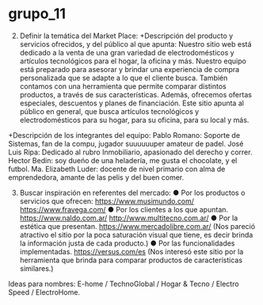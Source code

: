
# grupo_11

2) Definir la temática del Market Place:
+Descripción del producto y servicios ofrecidos, y del público al que apunta:
Nuestro sitio web está dedicado a la venta de una gran variedad de electrodomésticos y artículos tecnológicos para el hogar, la oficina y más. Nuestro equipo está preparado para asesorar y brindar una experiencia de compra personalizada que se adapte a lo que el cliente busca. También contamos con una herramienta que permite comparar distintos productos, a través de sus características. Además, ofrecemos ofertas especiales, descuentos y planes de financiación.
Este sitio apunta al público en general, que busca artículos tecnológicos y electrodomésticos para su hogar, para su oficina, para su local y más.

+Descripción de los integrantes del equipo:
Pablo Romano: Soporte de Sistemas, fan de la compu, jugador suuuuuuper amateur de padel.
José Luis Ripa: Dedicado al rubro Inmobiliario, apasionado del derecho y correr.
Hector Bedin: soy dueńo de una heladería, me gusta el chocolate, y el futbol.
Ma. Elizabeth Luder: docente de nivel primario con alma de emprendedora, amante de las pelis y del buen comer.

3) Buscar inspiración en referentes del mercado:
● Por los productos o servicios que ofrecen:
https://www.musimundo.com/
https://www.fravega.com/
● Por los clientes a los que apuntan.
https://www.naldo.com.ar/
http://www.multitecno.com.ar/
● Por la estética que presentan.
https://www.mercadolibre.com.ar/ (Nos pareció atractivo el sitio por la poca saturación visual que tiene, es decir brinda la información justa de cada producto.)
● Por las funcionalidades implementadas.
https://versus.com/es (Nos interesó este sitio por la herramienta que brinda para comparar productos de características similares.)


Ideas para nombres: E-home / TechnoGlobal / Hogar & Tecno / Electro Speed / ElectroHome.






